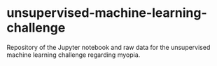 # unsupervised-machine-learning-challenge
Repository of the Jupyter notebook and raw data for the unsupervised machine learning challenge regarding myopia.
